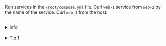 
Run services in the `/root/compose.yml` file.
Curl `web-1` service from `web-2` by the name of the service.
Curl `web-1` from the host.

<br>
<details><summary>Info</summary>
<br>

```plain
Used ports can be founded in the compose.yml file.
Documentation - https://docs.docker.com/compose/networking/.
```

</details>

<br>
<details><summary>Tip 1</summary>
<br>

```plain
When you don't provide a network for the containers the default one named root_default in this case (root is the parent directory to the compose.yml file) is being created.
Also, services inside the network can be referenced by the name of the service.
```

<br>
<details><summary>Tip 2</summary>
<br>

```plain
Make sure that you are not confused with host and container ports.
Host port is first, container port is second.
In our case web-1 service uses: 8001 port as a host port that is open from the host and 8002 port that is open inside the network.
```

</details>


<br>
<details><summary>Solution</summary>
<br>

<br>

Run the services:

<br>

```plain
docker compose up -d
```{{exec}}


<br>

Sh to the web-2 service:

<br>

```plain
docker exec -it web-2 sh
```{{exec}}

<br>

Curl web-1 service:

<br>

```plain
curl web-1:8002
```{{exec}}

<br>

Exit web-2 service

<br>

```plain
exit
```{{exec}}

<br>

Curl web-1 service:

<br>

```plain
curl localhost:8001
```{{exec}}